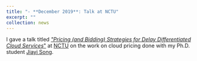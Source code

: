 ```yaml
---
title: "- **December 2019**: Talk at NCTU"
excerpt: ""
collection: news
---
```


I gave a talk titled [*"Pricing (and Bidding) Strategies for Delay Differentiated Cloud Services*"](https://drive.google.com/file/d/1bf2RJD8NPMACGwpLGd3SbtMawTOyQ4xs/view) at 
[NCTU](https://www.nctu.edu.tw/en) on the work on cloud pricing done with my Ph.D. student [Jiayi Song](https://www.linkedin.com/in/jiayi-song-1163a0137/).